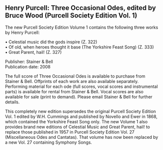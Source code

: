 ## Henry Purcell: Three Occasional Odes, edited by Bruce Wood (Purcell Society Edition Vol. 1)

The new Purcell Society Edition Volume 1 contains the following three works by Henry Purcell:  

•	Celestial music did the gods inspire (Z. 322)  
•	Of old, when heroes thought it base (The Yorkshire Feast Song) (Z. 333)  
•	Great Parent, hail! (Z. 327)  

Publisher: Stainer & Bell  
Publication date: 2008  

The full score of Three Occasional Odes is available to purchase from Stainer & Bell. Offprints of each work are also available separately. Performing material for each ode (full scores, vocal scores and instrumental parts) is available for rental from Stainer & Bell. Vocal scores are also available for sale (print to demand). Please email Stainer & Bell for further details.  

This completely new edition supersedes the original Purcell Society Edition Vol. 1 edited by W.H. Cummings and published by Novello and Ewer in 1868, which contained the Yorkshire Feast Song only. The new Volume 1 also provides brand new editions of Celestial Music and Great Parent, hail! to replace those published in 1957 in Purcell Society Edition Vol. 27 (Miscellaneous Odes and Cantatas). That volume has now been replaced by a new Vol. 27 containing Symphony Songs.  
